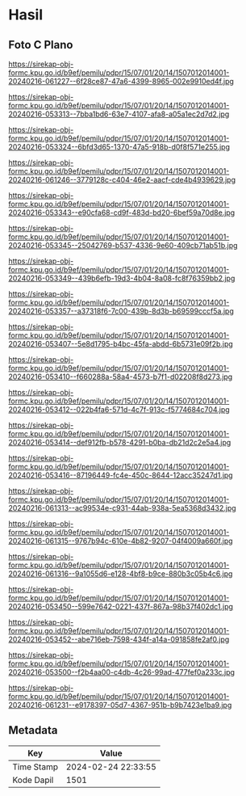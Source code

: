 # Hasil

## Foto C Plano

https://sirekap-obj-formc.kpu.go.id/b9ef/pemilu/pdpr/15/07/01/20/14/1507012014001-20240216-061227--6f28ce87-47a6-4399-8965-002e9910ed4f.jpg

https://sirekap-obj-formc.kpu.go.id/b9ef/pemilu/pdpr/15/07/01/20/14/1507012014001-20240216-053313--7bba1bd6-63e7-4107-afa8-a05a1ec2d7d2.jpg

https://sirekap-obj-formc.kpu.go.id/b9ef/pemilu/pdpr/15/07/01/20/14/1507012014001-20240216-053324--6bfd3d65-1370-47a5-918b-d0f8f571e255.jpg

https://sirekap-obj-formc.kpu.go.id/b9ef/pemilu/pdpr/15/07/01/20/14/1507012014001-20240216-061246--3779128c-c404-46e2-aacf-cde4b4939629.jpg

https://sirekap-obj-formc.kpu.go.id/b9ef/pemilu/pdpr/15/07/01/20/14/1507012014001-20240216-053343--e90cfa68-cd9f-483d-bd20-6bef59a70d8e.jpg

https://sirekap-obj-formc.kpu.go.id/b9ef/pemilu/pdpr/15/07/01/20/14/1507012014001-20240216-053345--25042769-b537-4336-9e60-409cb71ab51b.jpg

https://sirekap-obj-formc.kpu.go.id/b9ef/pemilu/pdpr/15/07/01/20/14/1507012014001-20240216-053349--439b6efb-19d3-4b04-8a08-fc8f76359bb2.jpg

https://sirekap-obj-formc.kpu.go.id/b9ef/pemilu/pdpr/15/07/01/20/14/1507012014001-20240216-053357--a37318f6-7c00-439b-8d3b-b69599cccf5a.jpg

https://sirekap-obj-formc.kpu.go.id/b9ef/pemilu/pdpr/15/07/01/20/14/1507012014001-20240216-053407--5e8d1795-b4bc-45fa-abdd-6b5731e09f2b.jpg

https://sirekap-obj-formc.kpu.go.id/b9ef/pemilu/pdpr/15/07/01/20/14/1507012014001-20240216-053410--f660288a-58a4-4573-b7f1-d02208f8d273.jpg

https://sirekap-obj-formc.kpu.go.id/b9ef/pemilu/pdpr/15/07/01/20/14/1507012014001-20240216-053412--022b4fa6-571d-4c7f-913c-f5774684c704.jpg

https://sirekap-obj-formc.kpu.go.id/b9ef/pemilu/pdpr/15/07/01/20/14/1507012014001-20240216-053414--def912fb-b578-4291-b0ba-db21d2c2e5a4.jpg

https://sirekap-obj-formc.kpu.go.id/b9ef/pemilu/pdpr/15/07/01/20/14/1507012014001-20240216-053416--87196449-fc4e-450c-8644-12acc35247d1.jpg

https://sirekap-obj-formc.kpu.go.id/b9ef/pemilu/pdpr/15/07/01/20/14/1507012014001-20240216-061313--ac99534e-c931-44ab-938a-5ea5368d3432.jpg

https://sirekap-obj-formc.kpu.go.id/b9ef/pemilu/pdpr/15/07/01/20/14/1507012014001-20240216-061315--9767b94c-610e-4b82-9207-04f4009a660f.jpg

https://sirekap-obj-formc.kpu.go.id/b9ef/pemilu/pdpr/15/07/01/20/14/1507012014001-20240216-061316--9a1055d6-e128-4bf8-b9ce-880b3c05b4c6.jpg

https://sirekap-obj-formc.kpu.go.id/b9ef/pemilu/pdpr/15/07/01/20/14/1507012014001-20240216-053450--599e7642-0221-437f-867a-98b37f402dc1.jpg

https://sirekap-obj-formc.kpu.go.id/b9ef/pemilu/pdpr/15/07/01/20/14/1507012014001-20240216-053452--abe716eb-7598-434f-a14a-091858fe2af0.jpg

https://sirekap-obj-formc.kpu.go.id/b9ef/pemilu/pdpr/15/07/01/20/14/1507012014001-20240216-053500--f2b4aa00-c4db-4c26-99ad-477fef0a233c.jpg

https://sirekap-obj-formc.kpu.go.id/b9ef/pemilu/pdpr/15/07/01/20/14/1507012014001-20240216-061231--e9178397-05d7-4367-951b-b9b7423e1ba9.jpg


## Metadata

| Key        | Value               |
| ---------- | ------------------- |
| Time Stamp | 2024-02-24 22:33:55 |
| Kode Dapil | 1501                |



